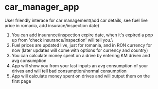 # car_manager_app
User friendly interace for car management(add car details, see fuel live price in romania, add insurace/inspection date)
1. You can add insurance/inspection expire date, when it's expired a pop up from 'check insurance/inspection' will tell you.\
2. Fuel prices are updated live, just for romania, and in RON currency for now (later updates will come with options for currency and country)
3. You can calculate money spent on a drive by entering KM driven and avg consumption
4. App will show you from your last inputs an avg consumption of your drives and will tell bad consumption/normal consumption
5. App will calculate money spent on drives and will output them on the first page

